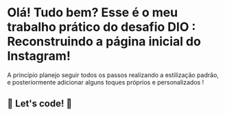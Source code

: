 # Olá! Tudo bem? Esse é o meu trabalho prático do desafio DIO : Reconstruindo a página inicial do Instagram!

A principio planejo seguir todos os passos realizando a estilização padrão, e posteriormente adicionar alguns toques próprios e personalizados !

## 🚀 Let's code! 🚀
